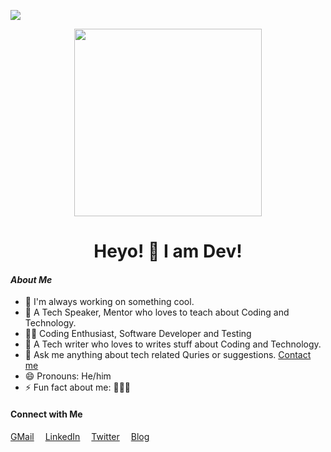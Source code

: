 ![](https://komarev.com/ghpvc/?username=codewithdev&blueviolet)
<p align= "center"><img src="https://media.giphy.com/media/p4NLw3I4U0idi/giphy.gif" width="300"></p>

<h1 align="center" style="font-size=100%">Heyo! 👋 I am Dev!</h1>


#### _About Me_

- 🔭 I'm always working on something cool.
- 👯 A Tech Speaker, Mentor who loves to teach about Coding and Technology.
- 👨‍💻 Coding Enthusiast, Software Developer and Testing
- 🍏 A Tech writer who loves to writes stuff about Coding and Technology.
- 💬 Ask me anything about tech related Quries or suggestions. [Contact me](mailto:idevprakaash@hotmail.com)
- 😄 Pronouns: He/him
- ⚡ Fun fact about me: 👨‍💻🧡


#### Connect with Me
[GMail](mailto:idevprakaash@gmail.com?)
 &emsp;[LinkedIn](https://www.linkedin.com/in/idevprakaash)
  &emsp;[Twitter](https://www.twitter.com/codewithdev)
  &emsp;[Blog](https://codewithdev.github.io)


